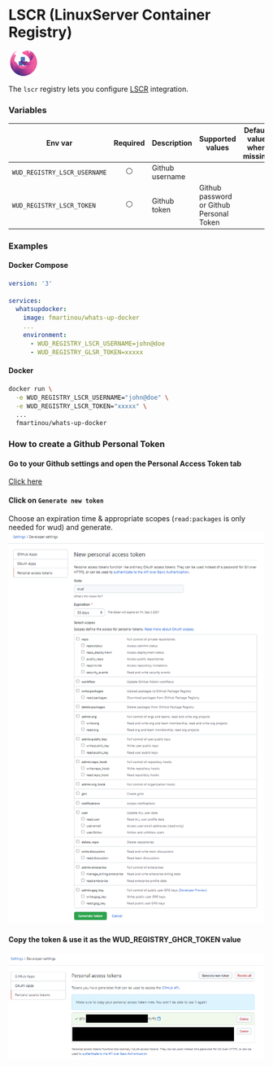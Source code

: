 # LSCR (LinuxServer Container Registry)
![logo](linuxserver.png)

The `lscr` registry lets you configure [LSCR](https://fleet.linuxserver.io/) integration.

### Variables

| Env var                      | Required       | Description     | Supported values                         | Default value when missing |
|------------------------------|:--------------:|-----------------|------------------------------------------|----------------------------| 
| `WUD_REGISTRY_LSCR_USERNAME` | :white_circle: | Github username |                                          |                            |
| `WUD_REGISTRY_LSCR_TOKEN`    | :white_circle: | Github token    | Github password or Github Personal Token |                            |

### Examples

<!-- tabs:start -->
#### **Docker Compose**
```yaml
version: '3'

services:
  whatsupdocker:
    image: fmartinou/whats-up-docker
    ...
    environment:
      - WUD_REGISTRY_LSCR_USERNAME=john@doe
      - WUD_REGISTRY_GLSR_TOKEN=xxxxx 
```
#### **Docker**
```bash
docker run \
  -e WUD_REGISTRY_LSCR_USERNAME="john@doe" \
  -e WUD_REGISTRY_LSCR_TOKEN="xxxxx" \
  ...
  fmartinou/whats-up-docker
```
<!-- tabs:end -->

### How to create a Github Personal Token
#### Go to your Github settings and open the Personal Access Token tab
[Click here](https://github.com/settings/tokens)

#### Click on `Generate new token`
Choose an expiration time & appropriate scopes (`read:packages` is only needed for wud) and generate.
![image](lscr_01.png)

#### Copy the token & use it as the WUD_REGISTRY_GHCR_TOKEN value
![image](lscr_02.png)
